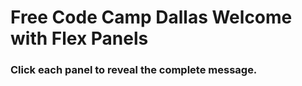 # Free Code Camp Dallas Welcome with Flex Panels

### Click each panel to reveal the complete message.

